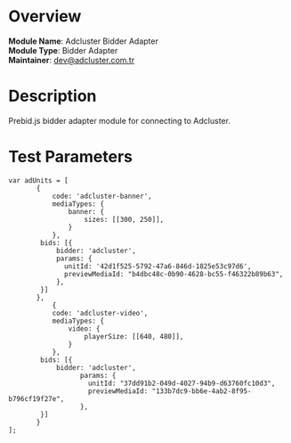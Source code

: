 # Overview

**Module Name**: Adcluster Bidder Adapter  
**Module Type**: Bidder Adapter  
**Maintainer**: dev@adcluster.com.tr

# Description

Prebid.js bidder adapter module for connecting to Adcluster.

# Test Parameters

```
var adUnits = [
	   {
		   code: 'adcluster-banner',
		   mediaTypes: {
			   banner: {
				   sizes: [[300, 250]],
			   }
		   },
		bids: [{
			bidder: 'adcluster',
			params: {
              unitId: '42d1f525-5792-47a6-846d-1825e53c97d6',
			  previewMediaId: "b4dbc48c-0b90-4628-bc55-f46322b89b63",
			},
		}]
	   },
       	   {
		   code: 'adcluster-video',
		   mediaTypes: {
			   video: {
				   playerSize: [[640, 480]],
			   }
		   },
		bids: [{
			bidder: 'adcluster',
                  params: {
                    unitId: "37dd91b2-049d-4027-94b9-d63760fc10d3",
                    previewMediaId: "133b7dc9-bb6e-4ab2-8f95-b796cf19f27e",
                  },
		}]
	   }
];
```
